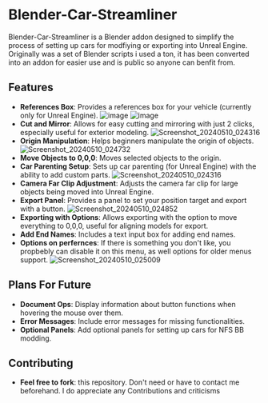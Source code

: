 # Blender-Car-Streamliner

Blender-Car-Streamliner is a Blender addon designed to simplify the process of setting up cars for modfiying or exporting into Unreal Engine. Originally was a set of Blender scripts i used a ton, it has been converted into an addon for easier use and is public so anyone can benfit from.

## Features

- **References Box**: Provides a references box for your vehicle (currently only for Unreal Engine).
![image](https://github.com/A7med9870/Blender-Car-Streamliner/assets/67680678/bfc01491-5909-4549-88a2-80fec715967d)
![image](https://github.com/A7med9870/Blender-Car-Streamliner/assets/67680678/d73446f4-f2be-421f-b9ea-9879b0c8b1e4)
- **Cut and Mirror**: Allows for easy cutting and mirroring with just 2 clicks, especially useful for exterior modeling.
 ![Screenshot_20240510_024316](https://github.com/A7med9870/Blender-Car-Streamliner/assets/67680678/3bc1ea03-d029-4cc1-be7c-0ff8f620ad86)
- **Origin Manipulation**: Helps beginners manipulate the origin of objects.
![Screenshot_20240510_024732](https://github.com/A7med9870/Blender-Car-Streamliner/assets/67680678/7c2bb28e-d4f4-4848-821a-366b3315a494)
- **Move Objects to 0,0,0**: Moves selected objects to the origin.
- **Car Parenting Setup**: Sets up car parenting (for Unreal Engine) with the ability to add custom parts.
  ![Screenshot_20240510_024316](https://github.com/A7med9870/Blender-Car-Streamliner/assets/67680678/11fe8caa-ffe1-412b-9a95-6521cdec154f)
- **Camera Far Clip Adjustment**: Adjusts the camera far clip for large objects being moved into Unreal Engine.
- **Export Panel**: Provides a panel to set your position target and export with a button.
  ![Screenshot_20240510_024852](https://github.com/A7med9870/Blender-Car-Streamliner/assets/67680678/31eb6279-0929-46f2-bafe-5d5612c18fb8)
- **Exporting with Options**: Allows exporting with the option to move everything to 0,0,0, useful for aligning models for export.
- **Add End Names**: Includes a text input box for adding end names.
- **Options on perfernces**: If there is something you don't like, you propbebly can disable it on this menu, as well options for older menus support.
  ![Screenshot_20240510_025009](https://github.com/A7med9870/Blender-Car-Streamliner/assets/67680678/7b251a7a-a677-4775-962c-41eb0542ffab)

## Plans For Future

- **Document Ops**: Display information about button functions when hovering the mouse over them.
- **Error Messages**: Include error messages for missing functionalities.
- **Optional Panels**: Add optional panels for setting up cars for NFS BB modding.

## Contributing
- **Feel free to fork**: this repository. Don't need or have to contact me beforehand. I do appreciate any Contributions and criticisms
